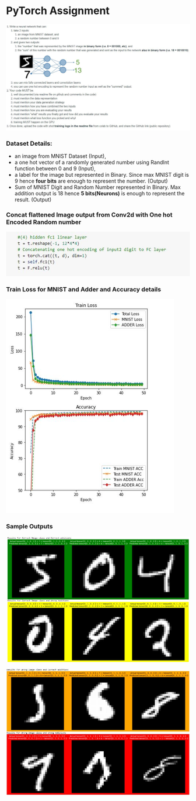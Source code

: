 # PyTorch Assignment 

![Problem Statement](Assignment.JPG)



### Dataset Details:

- an image from MNIST Dataset (Input),
- a one hot vector of a randomly generated number using RandInt function between 0 and 9 (Input),
- a label for the image but represented in Binary. Since max MNIST digit is 9 hence **four bits** are enough to represent the number. (Output)
- Sum of MNIST Digit and Random Number represented in Binary. Max addition output is 18 hence **5 bits(Neurons)** is enough to represent the result.  (Output)

### Concat flattened Image output from Conv2d with One hot Encoded Random number  

![combine](combineip.JPG)


### Train Loss for MNIST and Adder and Accuracy details

![loss](loss.JPG)


### Sample Outputs 

![Sample Outputs](Sample1.JPG)

![Sample Outputs](Sample2.JPG)

